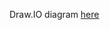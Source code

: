 Draw.IO diagram [here](https://drive.google.com/file/d/1x-5YBpBQQn3sGen98tNRY536cOMy9JH7/view?usp=sharing)
